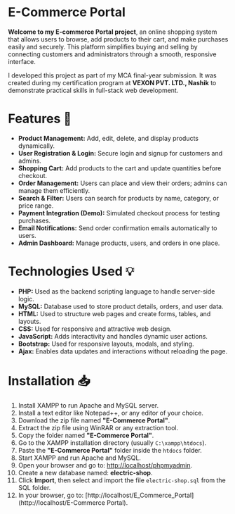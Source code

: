 # E-Commerce Portal
**Welcome to my E-commerce Portal project**, an online shopping system that allows users to browse, add products to their cart, and make purchases easily and securely. This platform simplifies buying and selling by connecting customers and administrators through a smooth, responsive interface.

I developed this project as part of my MCA final-year submission. It was created during my certification program at **VEXON PVT. LTD., Nashik** to demonstrate practical skills in full-stack web development.

# Features 🛒

* **Product Management:** Add, edit, delete, and display products dynamically.
* **User Registration & Login:** Secure login and signup for customers and admins.
* **Shopping Cart:** Add products to the cart and update quantities before checkout.
* **Order Management:** Users can place and view their orders; admins can manage them efficiently.
* **Search & Filter:** Users can search for products by name, category, or price range.
* **Payment Integration (Demo):** Simulated checkout process for testing purchases.
* **Email Notifications:** Send order confirmation emails automatically to users.
* **Admin Dashboard:** Manage products, users, and orders in one place.

# Technologies Used 💡

* **PHP:** Used as the backend scripting language to handle server-side logic.
* **MySQL:** Database used to store product details, orders, and user data.
* **HTML:** Used to structure web pages and create forms, tables, and layouts.
* **CSS:** Used for responsive and attractive web design.
* **JavaScript:** Adds interactivity and handles dynamic user actions.
* **Bootstrap:** Used for responsive layouts, modals, and styling.
* **Ajax:** Enables data updates and interactions without reloading the page.

# Installation 📥

1. Install XAMPP to run Apache and MySQL server.
2. Install a text editor like Notepad++, or any editor of your choice.
3. Download the zip file named **"E-Commerce Portal"**.
4. Extract the zip file using WinRAR or any extraction tool.
5. Copy the folder named **"E-Commerce Portal"**.
6. Go to the XAMPP installation directory (usually `C:\xampp\htdocs`).
7. Paste the **"E-Commerce Portal"** folder inside the `htdocs` folder.
8. Start XAMPP and run Apache and MySQL.
9. Open your browser and go to: [http://localhost/phpmyadmin](http://localhost/phpmyadmin).
10. Create a new database named: **electric-shop**.
11. Click **Import**, then select and import the file `electric-shop.sql` from the SQL folder.
12. In your browser, go to: [http://localhost/E_Commerce_Portal](http://localhost/E-Commerce Portal).
